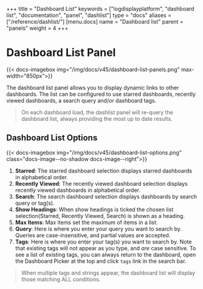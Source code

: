 +++
title = "Dashboard List"
keywords = ["logdisplayplatform", "dashboard list", "documentation", "panel", "dashlist"]
type = "docs"
aliases = ["/reference/dashlist/"]
[menu.docs]
name = "Dashboard list"
parent = "panels"
weight = 4
+++


# Dashboard List Panel

{{< docs-imagebox img="/img/docs/v45/dashboard-list-panels.png" max-width="850px">}}

The dashboard list panel allows you to display dynamic links to other dashboards. The list can be configured to use starred dashboards, recently viewed dashboards, a search query and/or dashboard tags.

> On each dashboard load, the dashlist panel will re-query the dashboard list, always providing the most up to date results.

## Dashboard List Options

{{< docs-imagebox img="/img/docs/v45/dashboard-list-options.png" class="docs-image--no-shadow docs-image--right">}}

1. **Starred**: The starred dashboard selection displays starred dashboards in alphabetical order.
2. **Recently Viewed**: The recently viewed dashboard selection displays recently viewed dashboards in alphabetical order.
3. **Search**: The search dashboard selection displays dashboards by search query or tag(s).
4. **Show Headings**: When show headings is ticked the chosen list selection(Starred, Recently Viewed, Search) is shown as a heading.
5. **Max Items**: Max items set the maximum of items in a list.
6. **Query**: Here is where you enter your query you want to search by. Queries are case-insensitive, and partial values are accepted.
7. **Tags**: Here is where you enter your tag(s) you want to search by. Note that existing tags will not appear as you type, and *are* case sensitive. To see a list of existing tags, you can always return to the dashboard, open the Dashboard Picker at the top and click `tags` link in the search bar.

<div class="clearfix"></div>

> When multiple tags and strings appear, the dashboard list will display those matching ALL conditions.




